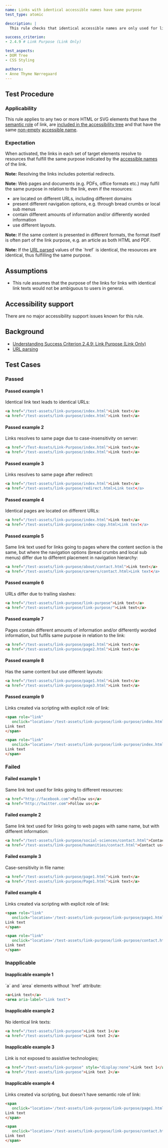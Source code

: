 ```yaml
---
name: Links with identical accessible names have same purpose
test_type: atomic

description: |
  This rule checks that identical accessible names are only used for links that have the same purpose

success_criterion: 
- 2.4.9 # Link Purpose (Link Only)

test_aspects:
- DOM Tree
- CSS Styling

authors:
- Anne Thyme Nørregaard
---
```


## Test Procedure

### Applicability

This rule applies to any two or more HTML or SVG elements that have the [semantic role](#semantic-role) of link, are [included in the accessibility tree](#included-in-the-accessibility-tree) and that have the same [non-empty](#non-empty) [accessible name](#accessible-name).

### Expectation

When activated, the links in each set of target elements resolve to resources that fulfill the same purpose indicated by the [accessible names](#accessible-name) of the link.

**Note:** Resolving the links includes potential redirects.

**Note:** Web pages and documents (e.g. PDFs, office formats etc.) may fulfil the same purpose in relation to the link, even if the resources:
* are located on different URLs, including different domains
* present different navigation options, e.g. through bread crumbs or local sub menus
* contain different amounts of information and/or differently worded information
* use different layouts.

**Note:** If the same content is presented in different formats, the format itself is often part of the link purpose, e.g. an article as both HTML and PDF.

**Note:** If the [URL parsed](https://www.w3.org/TR/html52/infrastructure.html#parsing-urls) values of the ´href´ is identical, the resources are identical, thus fulfilling the same purpose.

## Assumptions

* This rule assumes that the purpose of the links for links with identical link texts would not be ambiguous to users in general.

## Accessibility support

There are no major accessibility support issues known for this rule.

## Background

- [Understanding Success Criterion 2.4.9: Link Purpose (Link Only)](https://www.w3.org/WAI/WCAG21/Understanding/link-purpose-link-only.html)
- [URL parsing](#https://www.w3.org/TR/html52/infrastructure.html#parsing-urls)

## Test Cases

### Passed

#### Passed example 1

Identical link text leads to identical URLs:

```html
<a href="/test-assets/link-purpose/index.html">Link text</a>
<a href="/test-assets/link-purpose/index.html">Link text</a>
```

#### Passed example 2

Links resolves to same page due to case-insensitivity on server:

```html
<a href="/Test-Assets/Link-Purpose/index.html">Link text</a>
<a href="/test-assets/link-purpose/index.html">Link text</a>
```

#### Passed example 3

Links resolves to same page after redirect:

```html
<a href="/test-assets/link-purpose/index.html">Link text</a>
<a href="/test-assets/link-purpose/redirect.html>Link text</a>
```

#### Passed example 4

Identical pages are located on different URLs:

```html
<a href="/test-assets/link-purpose/index.html">Link text</a>
<a href="/test-assets/link-purpose/index-copy.html>Link text</a>
```

#### Passed example 5

Same link text used for links going to pages where the content section is the same, but where the navigation options (bread crumbs and local sub menus) differ due to different placement in navigation hierarchy:

```html
<a href="/test-assets/link-purpose/about/contact.html">Link text</a>
<a href="/test-assets/link-purpose/careers/contact.html>Link text</a>
```

#### Passed example 6

URLs differ due to trailing slashes:

```html
<a href="/test-assets/link-purpose/link-purpose">Link text</a> 
<a href="/test-assets/link-purpose/link-purpose/">Link text</a>
```

#### Passed example 7

Pages contain different amounts of information and/or differently worded information, but fulfils same purpose in relation to the link:

```html
<a href="/test-assets/link-purpose/page1.html">Link text</a>
<a href="/test-assets/link-purpose/page2.html">Link text</a>
```

#### Passed example 8

Has the same content but use different layouts:

```html
<a href="/test-assets/link-purpose/page1.html">Link text</a>
<a href="/test-assets/link-purpose/page3.html">Link text</a>
```

#### Passed example 9

Links created via scripting with explicit role of link: 

```html
<span role="link"
   onclick="location='/test-assets/link-purpose/link-purpose/index.html.html'">
Link text
</span>

<span role="link"
   onclick="location='/test-assets/link-purpose/link-purpose/index.html'">
Link text
</span>
```

### Failed

#### Failed example 1

Same link text used for links going to different resources:

```html
<a href="http://facebook.com">Follow us</a> 
<a href="http://twitter.com">Follow us</a>
```

#### Failed example 2

Same link text used for links going to web pages with same name, but with different information:

```html
<a href="/test-assets/link-purpose/social-sciences/contact.html">Contact us</a> 
<a href="/test-assets/link-purpose/humanities/contact.html">Contact us</a>
```

#### Failed example 3

Case-sensitivity in file name:

```html
<a href="/test-assets/link-purpose/page1.html">Link text</a> 
<a href="/test-assets/link-purpose/Page1.html">Link text</a>
```

#### Failed example 4

Links created via scripting with explicit role of link: 

```html
<span role="link"
   onclick="location='/test-assets/link-purpose/link-purpose/page1.html'">
Link text
</span>

<span role="link"
   onclick="location='/test-assets/link-purpose/link-purpose/contact.html'">
Link text
</span>
```

### Inapplicable 

#### Inapplicable example 1

´a´ and ´area´ elements without ´href´ attribute:

```html
<a>Link text</a>
<area aria-label="Link text">
```

#### Inapplicable example 2

No identical link texts:

```html
<a href="/test-assets/link-purpose">Link text 1</a>
<a href="/test-assets/link-purpose">Link text 2</a>
```

#### Inapplicable example 3

Link is not exposed to assistive technologies;

```html
<a href="/test-assets/link-purpose" style="display:none">Link text 1</a>
<a href="/test-assets/link-purpose">Link text 2</a>
```

#### Inapplicable example 4

Links created via scripting, but doesn't have semantic role of link:

```html
<span
   onclick="location='/test-assets/link-purpose/link-purpose/page1.html'">
Link text
</span>

<span
   onclick="location='/test-assets/link-purpose/link-purpose/contact.html'">
Link text
</span>
```
